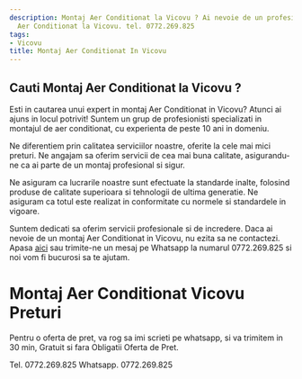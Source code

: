 ```yaml
---
description: Montaj Aer Conditionat la Vicovu ? Ai nevoie de un profesionist in Montaj
  Aer Conditionat la Vicovu. tel. 0772.269.825
tags:
- Vicovu
title: Montaj Aer Conditionat In Vicovu
---
```



## Cauti Montaj Aer Conditionat la Vicovu ?

Esti in cautarea unui expert in montaj Aer Conditionat in Vicovu? Atunci ai ajuns in locul potrivit! Suntem un grup de profesionisti specializati in montajul de aer conditionat, cu experienta de peste 10 ani in domeniu. 

Ne diferentiem prin calitatea serviciilor noastre, oferite la cele mai mici preturi. Ne angajam sa oferim servicii de cea mai buna calitate, asigurandu-ne ca ai parte de un montaj profesional si sigur. 

Ne asiguram ca lucrarile noastre sunt efectuate la standarde inalte, folosind produse de calitate superioara si tehnologii de ultima generatie. Ne asiguram ca totul este realizat in conformitate cu normele si standardele in vigoare. 

Suntem dedicati sa oferim servicii profesionale si de incredere. Daca ai nevoie de un montaj Aer Conditionat in Vicovu, nu ezita sa ne contactezi. Apasa <a href="http://www.example.com">aici</a> sau trimite-ne un mesaj pe Whatsapp la numarul 0772.269.825 si noi vom fi bucurosi sa te ajutam.

# Montaj Aer Conditionat Vicovu Preturi
Pentru o oferta de pret, va rog sa imi scrieti pe whatsapp, si va trimitem in 30 min, Gratuit si fara Obligatii Oferta de Pret.

Tel. 0772.269.825
Whatsapp. 0772.269.825
